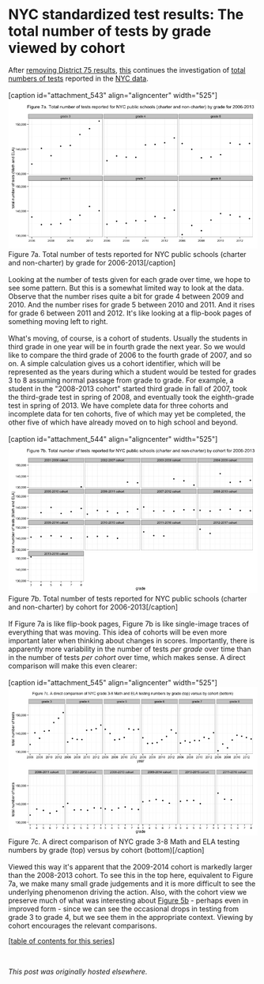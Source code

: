 # NYC standardized test results: The total number of tests by grade viewed by cohort

<div>
<p>After <a href="http://planspace.org/2013/11/16/nyc-standardized-test-results-considering-district-75-schools/">removing District 75 results</a>, <a href="https://github.com/ajschumacher/NYCtests/blob/master/code/figure7.r">this</a> continues the investigation of <a href="http://planspace.org/2013/11/16/nyc-standardized-test-results-the-total-number-of-students-and-tests-by-grade/">total numbers of tests</a> reported in the <a href="http://planspace.org/2013/11/13/nyc-standardized-test-results-putting-the-data-together-and-looking-at-it/">NYC data</a>.<br>
<br>
[caption id="attachment_543" align="aligncenter" width="525"]<a href="7a.png"><img class="size-large wp-image-543" alt="Figure 7a. Total number of tests reported for NYC public schools (charter and non-charter) by grade for 2006-2013" src="7a.png"></a> Figure 7a. Total number of tests reported for NYC public schools (charter and non-charter) by grade for 2006-2013[/caption]<br>
<br>
Looking at the number of tests given for each grade over time, we hope to see some pattern. But this is a somewhat limited way to look at the data. Observe that the number rises quite a bit for grade 4 between 2009 and 2010. And the number rises for grade 5 between 2010 and 2011. And it rises for grade 6 between 2011 and 2012. It's like looking at a flip-book pages of something moving left to right.<br>
<br>
What's moving, of course, is a cohort of students. Usually the students in third grade in one year will be in fourth grade the next year. So we would like to compare the third grade of 2006 to the fourth grade of 2007, and so on. A simple calculation gives us a cohort identifier, which will be represented as the years during which a student would be tested for grades 3 to 8 assuming normal passage from grade to grade. For example, a student in the "2008-2013 cohort" started third grade in fall of 2007, took the third-grade test in spring of 2008, and eventually took the eighth-grade test in spring of 2013. We have complete data for three cohorts and incomplete data for ten cohorts, five of which may yet be completed, the other five of which have already moved on to high school and beyond.<br>
<br>
[caption id="attachment_544" align="aligncenter" width="525"]<a href="7b.png"><img class="size-large wp-image-544" alt="Figure 7b. Total number of tests reported for NYC public schools (charter and non-charter) by cohort for 2006-2013" src="7b.png"></a> Figure 7b. Total number of tests reported for NYC public schools (charter and non-charter) by cohort for 2006-2013[/caption]<br>
<br>
If Figure 7a is like flip-book pages, Figure 7b is like single-image traces of everything that was moving. This idea of cohorts will be even more important later when thinking about changes in scores. Importantly, there is apparently more variability in the number of tests <em>per grade</em> over time than in the number of tests <em>per cohort</em> over time, which makes sense. A direct comparison will make this even clearer:<br>
<br>
[caption id="attachment_545" align="aligncenter" width="525"]<a href="7c.png"><img class="size-large wp-image-545" alt="Figure 7c. A direct comparison of NYC grade 3-8 Math and ELA testing numbers by grade (top) versus by cohort (bottom)" src="7c.png"></a> Figure 7c. A direct comparison of NYC grade 3-8 Math and ELA testing numbers by grade (top) versus by cohort (bottom)[/caption]<br>
<br>
Viewed this way it's apparent that the 2009-2014 cohort is markedly larger than the 2008-2013 cohort. To see this in the top here, equivalent to Figure 7a, we make many small grade judgements and it is more difficult to see the underlying phenomenon driving the action. Also, with the cohort view we preserve much of what was interesting about <a href="http://planspace.org/2013/11/16/nyc-standardized-test-results-the-total-number-of-students-and-tests-by-grade/">Figure 5b</a> - perhaps even in improved form - since we can see the occasional drops in testing from grade 3 to grade 4, but we see them in the appropriate context. Viewing by cohort encourages the relevant comparisons.<br>
</p>
<p>[<a href="http://planspace.org/2014/01/10/nyc-test-data/">table of contents for this series</a>]</p>
<br>
</div>


*This post was originally hosted elsewhere.*
